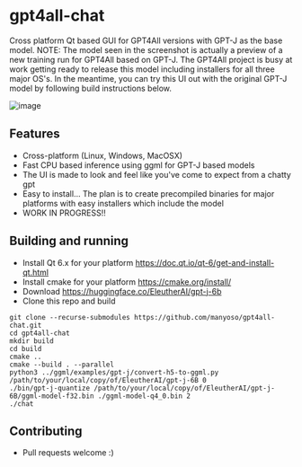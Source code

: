 # gpt4all-chat

Cross platform Qt based GUI for GPT4All versions with GPT-J as the base
model. NOTE: The model seen in the screenshot is actually a preview of a
new training run for GPT4All based on GPT-J. The GPT4All project is busy
at work getting ready to release this model including installers for all
three major OS's. In the meantime, you can try this UI out with the original
GPT-J model by following build instructions below.

![image](https://user-images.githubusercontent.com/50458173/231464085-da9edff6-a593-410e-8f38-7513f75c8aab.png)

## Features

* Cross-platform (Linux, Windows, MacOSX)
* Fast CPU based inference using ggml for GPT-J based models
* The UI is made to look and feel like you've come to expect from a chatty gpt
* Easy to install... The plan is to create precompiled binaries for major platforms with easy installers which include the model
* WORK IN PROGRESS!!

## Building and running

* Install Qt 6.x for your platform https://doc.qt.io/qt-6/get-and-install-qt.html
* Install cmake for your platform https://cmake.org/install/
* Download https://huggingface.co/EleutherAI/gpt-j-6b
* Clone this repo and build
```
git clone --recurse-submodules https://github.com/manyoso/gpt4all-chat.git
cd gpt4all-chat
mkdir build
cd build
cmake ..
cmake --build . --parallel
python3 ../ggml/examples/gpt-j/convert-h5-to-ggml.py /path/to/your/local/copy/of/EleutherAI/gpt-j-6B 0
./bin/gpt-j-quantize /path/to/your/local/copy/of/EleutherAI/gpt-j-6B/ggml-model-f32.bin ./ggml-model-q4_0.bin 2
./chat
```

## Contributing

* Pull requests welcome :)

